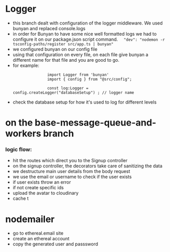 # Logger
* this branch dealt with configuration of the logger middleware. We used bunyan and replaced console.logs
* in order for Bunyan to have some nice well formatted logs we had to configure it on our package.json script command.
```  "dev": "nodemon -r tsconfig-paths/register src/app.ts | bunyan"```
* we configured bunyan on our config file
* using that configuration on every file, on each file give bunyan a different name for that file and you are good to go.
* for example:
     ```
                    import Logger from 'bunyan'
                    import { config } from "@src/config";

                    const log:Logger = config.createLogger("databaseSetup") ; // logger name
    ```
* check the database setup for how it's used to log for different levels

# on the base-message-queue-and-workers branch
### logic flow:

* hit the routes which direct you to the Signup controller
* on the signup controller, the decorators take care of sanitizing the data
* we destructure main user details from the body request
* we use the email or username to check if the user exists
* if user exists throw an error
* if not create specific ids
* upload the avatar to cloudinary
* cache t


# nodemailer
* go to ethereal.email site
* create an ethereal account
* copy the generated user and passsword
